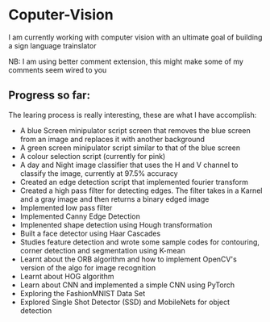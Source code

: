 # Coputer-Vision
I am currently working with computer vision with an ultimate goal of building a sign language trainslator

NB: I am using better comment extension, this might make some of my comments seem wired to you

## Progress so far:
The learing process is really interesting, these are what I have accomplish:

- A blue Screen minipulator script screen that removes the blue screen from an image and replaces it with another background
- A green screen minipulator script similar to that of the blue screen
- A colour selection script (currently for pink)
- A day and Night image classifier that uses the H and V channel to classify the image, currently at 97.5% accuracy
- Created an edge detection script that implemented fourier transform
- Created a high pass filter for detecting edges. The filter takes in a Karnel and a gray image and then returns a binary edged image
- Implemented low pass filter
- Implemented Canny Edge Detection
- Implenented shape detection using Hough transformation
- Built a face detector using Haar Cascades
- Studies feature detection and wrote some sample codes for contouring, corner detection and segmentation using K-mean
- Learnt about the ORB algorithm and how to implement OpenCV's version of the algo for image recognition
- Learnt about HOG algorithm
- Learn about CNN and implemented a simple CNN using PyTorch
- Exploring the FashionMNIST Data Set
- Explored Single Shot Detector (SSD) and MobileNets for object detection